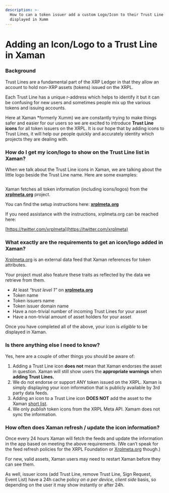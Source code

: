 ```yaml
---
description: >-
  How to can a token issuer add a custom Logo/Icon to their Trust Line so it is
  displayed in Xumm
---
```


# Adding an Icon/Logo to a Trust Line in Xaman

### **Background**

Trust Lines are a fundamental part of the XRP Ledger in that they allow an account to hold non-XRP assets (tokens) issued on the XRPL.

Each Trust Line has a unique r-address which helps to identify it but it can be confusing for new users and sometimes people mix up the various tokens and issuing accounts.

Here at Xaman \*formerly Xumm) we are constantly trying to make things safer and easier for our users so we are excited to introduce **Trust Line icons** for all token issuers on the XRPL. It is our hope that by adding icons to Trust Lines, it will help our people quickly and accurately identity which projects they are dealing with.

### **How do I get my icon/logo to show on the Trust Line list in Xaman?**

When we talk about the Trust Line icons in Xaman, we are talking about the little logo beside the Trust Line name. Here are some examples:

<figure><img src="../.gitbook/assets/Icon-Logos.png" alt=""><figcaption></figcaption></figure>

Xaman fetches all token information (including icons/logos) from the [**xrplmeta.org**](http://xrplmeta.org) project.

You can find the setup instructions here: [**xrplmeta.org**](http://xrplmeta.org)&#x20;

If you need assistance with the instructions, xrplmeta.org can be reached here:

[https://twitter.com/xrplmeta](https://twitter.com/xrplmeta)

### **What exactly are the requirements to get an icon/logo added in Xaman?**

[Xrplmeta.org](http://xrplmeta.org) is an external data feed that Xaman references for token attributes.

Your project must also feature these traits as reflected by the data we retrieve from them.

* At least _“trust level 1”_ on [**xrplmeta.org**](http://xrplmeta.org)
* Token name
* Token issuers name
* Token issuer domain name
* Have a non-trivial number of incoming Trust Lines for your asset
* Have a non-trivial amount of asset holders for your asset

Once you have completed all of the above, your icon is _eligible_ to be displayed in Xaman.

### **Is there anything else I need to know?**

Yes, here are a couple of other things you should be aware of:

1. Adding a Trust Line icon **does not** mean that Xaman endorses the asset in question. Xaman will still show users the **appropriate warnings** when **adding Trust Lines.**
2. We do not endorse or support ANY token issued on the XRPL. Xaman is simply displaying your icon information that is publicly available by 3rd party data feeds.
3. Adding an icon to a Trust Line icon **DOES NOT** add the asset to the Xaman [short list](../getting-started-with-xaman/how-to-create-a-trust-line.md).
4. We only _publish_ token icons from the XRPL Meta API. Xamam does not sync the information.

### **How often does Xaman refresh / update the icon information?**

Once every 24 hours Xaman will fetch the feeds and update the information in the app based on meeting the above requirements. (We can’t speak for the feed refresh policies for the XRPL Foundation or [Xrplmeta.org](http://xrplmeta.org) though.)

For new, valid assets, Xaman users may need to restart Xaman before they can see them.

As well, issuer icons (add Trust Line, remove Trust Line, Sign Request, Event List) have a 24h cache policy _on a per device, client side_ basis, so depending on the user it may show instantly or after 24h.
